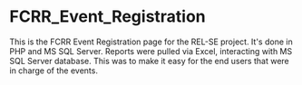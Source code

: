 # FCRR_Event_Registration
This is the FCRR Event Registration page for the REL-SE project. 
It's done in PHP and MS SQL Server. 
Reports were pulled via Excel, interacting with MS SQL Server database. 
This was to make it easy for the end users that were in charge of the events.
